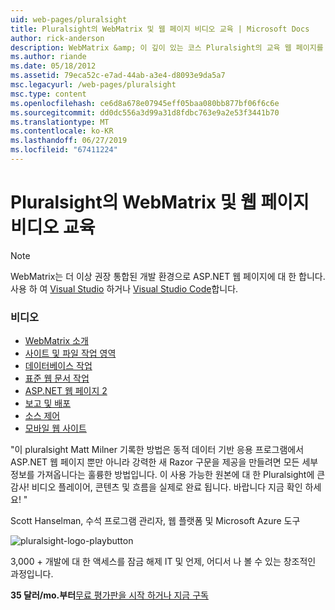 ```yaml
---
uid: web-pages/pluralsight
title: Pluralsight의 WebMatrix 및 웹 페이지 비디오 교육 | Microsoft Docs
author: rick-anderson
description: WebMatrix &amp; 이 깊이 있는 코스 Pluralsight의 교육 웹 페이지를 얻게 됩니다 실행 WebMatrix 및 ASP.NET Web Pages를 사용 하 여 합니다. Everythi 설명 하는 중...
ms.author: riande
ms.date: 05/18/2012
ms.assetid: 79eca52c-e7ad-44ab-a3e4-d8093e9da5a7
msc.legacyurl: /web-pages/pluralsight
msc.type: content
ms.openlocfilehash: ce6d8a678e07945eff05baa080bb877bf06f6c6e
ms.sourcegitcommit: dd0dc556a3d99a31d8fdbc763e9a2e53f3441b70
ms.translationtype: MT
ms.contentlocale: ko-KR
ms.lasthandoff: 06/27/2019
ms.locfileid: "67411224"
---
```

# <a name="webmatrix-and-web-pages-video-training-from-pluralsight"></a>Pluralsight의 WebMatrix 및 웹 페이지 비디오 교육

> [!NOTE] 
> WebMatrix는 더 이상 권장 통합된 개발 환경으로 ASP.NET 웹 페이지에 대 한 합니다. 사용 하 여 [Visual Studio](xref:aspnet/web-pages/overview/getting-started/program-asp-net-web-pages-in-visual-studio) 하거나 [Visual Studio Code](https://code.visualstudio.com/)합니다.

### <a name="videos"></a>비디오

- [WebMatrix 소개](https://pluralsight.com/training/Player?author=matt-milner&name=webmatrix-introduction-m1&mode=live&clip=0&course=webmatrix-introduction)
- [사이트 및 파일 작업 영역](https://pluralsight.com/training/Player?author=matt-milner&name=webmatrix-introduction-m2&mode=live&clip=0&course=webmatrix-introduction)
- [데이터베이스 작업](https://pluralsight.com/training/Player?author=matt-milner&name=webmatrix-introduction-m3&mode=live&clip=0&course=webmatrix-introduction)
- [표준 웹 문서 작업](https://pluralsight.com/training/Player?author=matt-milner&name=webmatrix-introduction-m4&mode=live&clip=0&course=webmatrix-introduction)
- [ASP.NET 웹 페이지 2](https://pluralsight.com/training/Player?author=matt-milner&name=webmatrix-introduction-m5&mode=live&clip=0&course=webmatrix-introduction)
- [보고 및 배포](https://pluralsight.com/training/Player?author=matt-milner&name=webmatrix-introduction-m8&mode=live&clip=0&course=webmatrix-introduction)
- [소스 제어](https://pluralsight.com/training/Player?author=matt-milner&name=webmatrix-introduction-m9&mode=live&clip=0&course=webmatrix-introduction)
- [모바일 웹 사이트](https://pluralsight.com/training/Player?author=matt-milner&name=webmatrix-introduction-m10&mode=live&clip=0&course=webmatrix-introduction)

"이 pluralsight Matt Milner 기록한 방법은 동적 데이터 기반 응용 프로그램에서 ASP.NET 웹 페이지 뿐만 아니라 강력한 새 Razor 구문을 제공을 만들려면 모든 세부 정보를 가져옵니다는 훌륭한 방법입니다. 이 사용 가능한 원본에 대 한 Pluralsight에 큰 감사! 비디오 플레이어, 콘텐츠 및 흐름을 실제로 완료 됩니다. 바랍니다 지금 확인 하세요! "

Scott Hanselman, 수석 프로그램 관리자, 웹 플랫폼 및 Microsoft Azure 도구

![pluralsight-logo-playbutton](pluralsight/_static/image1.png)

3,000 + 개발에 대 한 액세스를 잠금 해제 IT 및 언제, 어디서 나 볼 수 있는 창조적인 과정입니다.

**35 달러/mo.부터**[무료 평가판을 시작 하거나 지금 구독](https://www.pluralsight.com/pricing&amp;utm_source=microsoft&amp;utm_medium=sponsored-page&amp;utm_content=webmatrix&amp;utm_campaign=microsoft-sponsored-course)
